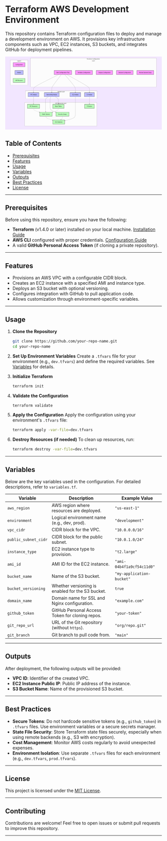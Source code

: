 # Terraform AWS Development Environment

This repository contains Terraform configuration files to deploy and manage a development environment on AWS. It provisions key infrastructure components such as VPC, EC2 instances, S3 buckets, and integrates GitHub for deployment pipelines.

![image info](./diagram.png)

## Table of Contents
- [Prerequisites](#prerequisites)
- [Features](#features)
- [Usage](#usage)
- [Variables](#variables)
- [Outputs](#outputs)
- [Best Practices](#best-practices)
- [License](#license)

---

## Prerequisites

Before using this repository, ensure you have the following:
- **Terraform** (v1.4.0 or later) installed on your local machine. [Installation Guide](https://developer.hashicorp.com/terraform/tutorials/aws-get-started/install-cli)
- **AWS CLI** configured with proper credentials. [Configuration Guide](https://docs.aws.amazon.com/cli/latest/userguide/cli-configure-quickstart.html)
- A valid **GitHub Personal Access Token** (if cloning a private repository).

---

## Features

- Provisions an AWS VPC with a configurable CIDR block.
- Creates an EC2 instance with a specified AMI and instance type.
- Deploys an S3 bucket with optional versioning.
- Configures integration with GitHub to pull application code.
- Allows customization through environment-specific variables.

---

## Usage

1. **Clone the Repository**
   ```bash
   git clone https://github.com/your-repo-name.git
   cd your-repo-name
   ```

2. **Set Up Environment Variables**
   Create a `.tfvars` file for your environment (e.g., `dev.tfvars`) and define the required variables. See [Variables](#variables) for details.

3. **Initialize Terraform**
   ```bash
   terraform init
   ```

4. **Validate the Configuration**
   ```bash
   terraform validate
   ```

5. **Apply the Configuration**
   Apply the configuration using your environment's `.tfvars` file:
   ```bash
   terraform apply -var-file=dev.tfvars
   ```

6. **Destroy Resources (if needed)**
   To clean up resources, run:
   ```bash
   terraform destroy -var-file=dev.tfvars
   ```

---

## Variables

Below are the key variables used in the configuration. For detailed descriptions, refer to `variables.tf`.

| Variable             | Description                                      | Example Value              |
|----------------------|--------------------------------------------------|----------------------------|
| `aws_region`         | AWS region where resources are deployed.         | `"us-east-1"`             |
| `environment`        | Logical environment name (e.g., dev, prod).      | `"development"`           |
| `vpc_cidr`           | CIDR block for the VPC.                          | `"10.0.0.0/16"`           |
| `public_subnet_cidr` | CIDR block for the public subnet.                | `"10.0.1.0/24"`           |
| `instance_type`      | EC2 instance type to provision.                  | `"t2.large"`              |
| `ami_id`             | AMI ID for the EC2 instance.                     | `"ami-04b4f1a9cf54c11d0"` |
| `bucket_name`        | Name of the S3 bucket.                           | `"my-application-bucket"` |
| `bucket_versioning`  | Whether versioning is enabled for the S3 bucket. | `true`                    |
| `domain_name`        | Domain name for SSL and Nginx configuration.     | `"example.com"`           |
| `github_token`       | GitHub Personal Access Token for cloning repos.  | `"your-token"`            |
| `git_repo_url`       | URL of the Git repository (without `https`).     | `"org/repo.git"`          |
| `git_branch`         | Git branch to pull code from.                    | `"main"`                  |

---

## Outputs

After deployment, the following outputs will be provided:
- **VPC ID**: Identifier of the created VPC.
- **EC2 Instance Public IP**: Public IP address of the instance.
- **S3 Bucket Name**: Name of the provisioned S3 bucket.

---

## Best Practices

- **Secure Tokens**: Do not hardcode sensitive tokens (e.g., `github_token`) in `.tfvars` files. Use environment variables or a secure secrets manager.
- **State File Security**: Store Terraform state files securely, especially when using remote backends (e.g., S3 with encryption).
- **Cost Management**: Monitor AWS costs regularly to avoid unexpected expenses.
- **Environment Isolation**: Use separate `.tfvars` files for each environment (e.g., `dev.tfvars`, `prod.tfvars`).

---

## License

This project is licensed under the [MIT License](LICENSE).

---

## Contributing

Contributions are welcome! Feel free to open issues or submit pull requests to improve this repository.

---
